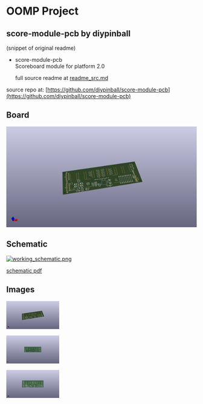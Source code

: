 # OOMP Project  
## score-module-pcb  by diypinball  
  
(snippet of original readme)  
  
- score-module-pcb  
Scoreboard module for platform 2.0  
  
  full source readme at [readme_src.md](readme_src.md)  
  
source repo at: [https://github.com/diypinball/score-module-pcb](https://github.com/diypinball/score-module-pcb)  
## Board  
  
[![working_3d.png](working_3d_600.png)](working_3d.png)  
## Schematic  
  
[![working_schematic.png](working_schematic_600.png)](working_schematic.png)  
  
[schematic pdf](working_schematic.pdf)  
## Images  
  
[![working_3d.png](working_3d_140.png)](working_3d.png)  
  
[![working_3d_back.png](working_3d_back_140.png)](working_3d_back.png)  
  
[![working_3d_front.png](working_3d_front_140.png)](working_3d_front.png)  

